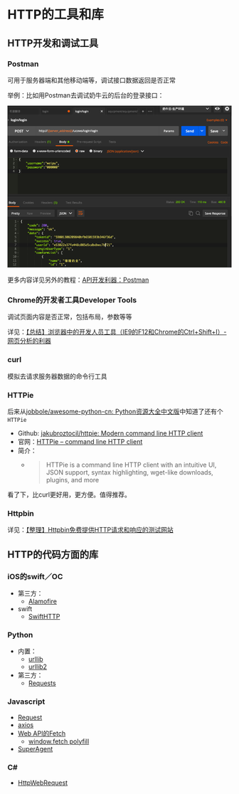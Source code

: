 # HTTP的工具和库
## HTTP开发和调试工具
### Postman
可用于服务器端和其他移动端等，调试接口数据返回是否正常

举例：比如用Postman去调试奶牛云的后台的登录接口：

![](../assets/img/38CFDEB6-8637-4C7C-AC2E-14C7F3AD9B5A.png)

更多内容详见另外的教程：[API开发利器：Postman](http://book.crifan.com/books/api_tool_postman/website/)

### Chrome的开发者工具Developer Tools
调试页面内容是否正常，包括布局，参数等等

详见：[【总结】浏览器中的开发人员工具（IE9的F12和Chrome的Ctrl+Shift+I）-网页分析的利器](https://www.crifan.com/browser_developer_tool_chrome_vs_ie9/)

### curl
模拟去请求服务器数据的命令行工具

### HTTPie
后来从[jobbole/awesome-python-cn: Python资源大全中文版](https://github.com/jobbole/awesome-python-cn)中知道了还有个`HTTPie`

* Github: [jakubroztocil/httpie: Modern command line HTTP client](https://github.com/jakubroztocil/httpie)
* 官网：[HTTPie – command line HTTP client](https://httpie.org)
* 简介：
    * > HTTPie is a command line HTTP client with an intuitive UI, JSON support, syntax highlighting, wget-like downloads, plugins, and more

看了下，比curl更好用，更方便。值得推荐。

### Httpbin
详见：[【整理】Httpbin免费提供HTTP请求和响应的测试网站](http://www.crifan.com/http_tool_free_httpbin_test_request_and_response_website)

## HTTP的代码方面的库
### iOS的swift／OC
* 第三方：
    * [Alamofire](https://github.com/Alamofire/Alamofire)
* swift
    * [SwiftHTTP](https://github.com/daltoniam/SwiftHTTP)

### Python
* 内置：
    * [urllib](https://docs.python.org/2/library/urllib.html)
    * [urllib2](https://docs.python.org/2/library/urllib2.html)
* 第三方：
    * [Requests](https://github.com/requests/requests)

### Javascript
* [Request](https://github.com/request/request)
* [axios](https://github.com/mzabriskie/axios)
* [Web API的Fetch](https://developer.mozilla.org/en-US/docs/Web/API/Fetch_API)
    * [window.fetch polyfill](https://github.com/github/fetch)
* [SuperAgent](https://github.com/visionmedia/superagent)

### C&#35;
- [HttpWebRequest](https://msdn.microsoft.com/en-us/library/system.net.httpwebrequest&#40;v=vs.110&#41;.aspx)
